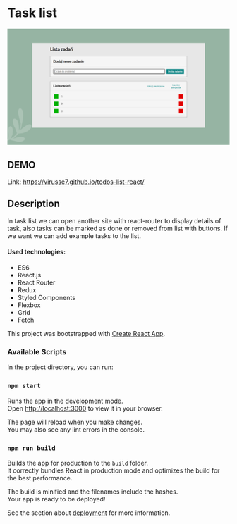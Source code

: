 # Task list
![taskList](./src/images/presentImage.png)
## DEMO
Link: https://virusse7.github.io/todos-list-react/
## Description

In task list we can open another site with react-router to display details of task, also tasks can be marked as done or removed from list with buttons. If we want we can add example tasks to the list.

#### Used technologies: 
- ES6
- React.js
- React Router
- Redux
- Styled Components
- Flexbox
- Grid
- Fetch

This project was bootstrapped with [Create React App](https://github.com/facebook/create-react-app).

### Available Scripts

In the project directory, you can run:

### `npm start`

Runs the app in the development mode.\
Open [http://localhost:3000](http://localhost:3000) to view it in your browser.

The page will reload when you make changes.\
You may also see any lint errors in the console.

### `npm run build`

Builds the app for production to the `build` folder.\
It correctly bundles React in production mode and optimizes the build for the best performance.

The build is minified and the filenames include the hashes.\
Your app is ready to be deployed!

See the section about [deployment](https://facebook.github.io/create-react-app/docs/deployment) for more information.
